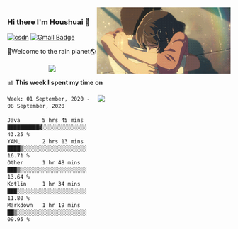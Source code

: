 <img  align='right' height="150" src="https://github.com/LikeRainDay/LikeRainDay/blob/master/pic/img_rain_1.gif?raw=true">



### Hi there I'm Houshuai :lemon:

[![csdn](https://img.shields.io/badge/-csdn-c14438?style=flat-square&logo=c&logoColor=white)](https://blog.csdn.net/qq_15807167)
[![Gmail Badge](https://img.shields.io/badge/-gmail-c14438?style=flat-square&logo=Gmail&logoColor=white&link=mailto:houshuai0816@gmail.com)](mailto:houshuai0816@gmail.com)

🚀Welcome to the rain planet🌎

<center>
<img align='center'  src="https://source.unsplash.com/random/1200x600">
</center>

📊 **This week I spent my time on**

<img align='right'   width="300" src="https://github-readme-stats.vercel.app/api?username=LikeRainDay&show_icons=true&title_color=fff&icon_color=79ff97&text_color=9f9f9f&bg_color=151515">

<!--START_SECTION:waka-->
```text
Week: 01 September, 2020 - 08 September, 2020

Java       5 hrs 45 mins   ██████████▓░░░░░░░░░░░░░░   43.25 % 
YAML       2 hrs 13 mins   ████▒░░░░░░░░░░░░░░░░░░░░   16.71 % 
Other      1 hr 48 mins    ███▒░░░░░░░░░░░░░░░░░░░░░   13.64 % 
Kotlin     1 hr 34 mins    ███░░░░░░░░░░░░░░░░░░░░░░   11.80 % 
Markdown   1 hr 19 mins    ██▒░░░░░░░░░░░░░░░░░░░░░░   09.95 % 
```
<!--END_SECTION:waka-->
